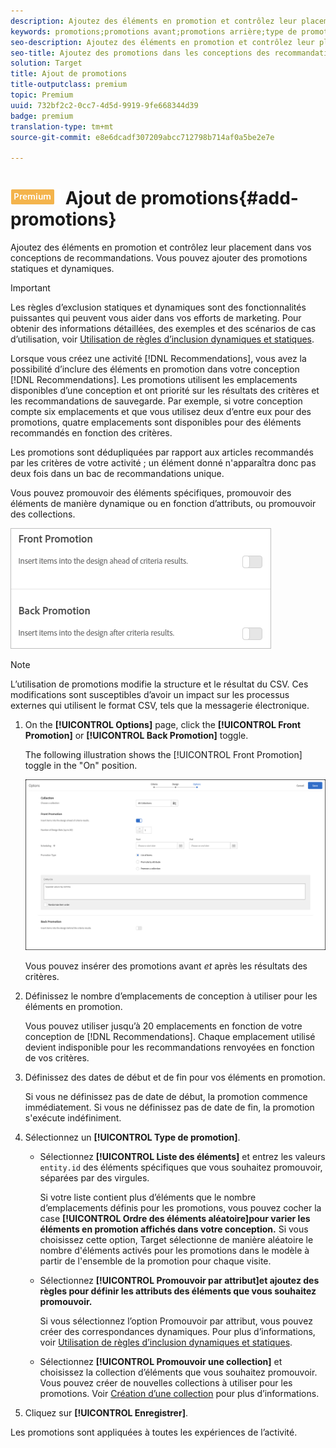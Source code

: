 ```yaml
---
description: Ajoutez des éléments en promotion et contrôlez leur placement dans vos conceptions de recommandations. Vous pouvez ajouter des promotions statiques et dynamiques.
keywords: promotions;promotions avant;promotions arrière;type de promotions
seo-description: Ajoutez des éléments en promotion et contrôlez leur placement dans vos conceptions Recommandations Adobe Target. Vous pouvez ajouter des promotions statiques et dynamiques.
seo-title: Ajoutez des promotions dans les conceptions des recommandations Adobe Target.
solution: Target
title: Ajout de promotions
title-outputclass: premium
topic: Premium
uuid: 732bf2c2-0cc7-4d5d-9919-9fe668344d39
badge: premium
translation-type: tm+mt
source-git-commit: e8e6dcadf307209abcc712798b714af0a5be2e7e

---
```



# ![PREMIUM](/help/assets/premium.png) Ajout de promotions{#add-promotions}

Ajoutez des éléments en promotion et contrôlez leur placement dans vos conceptions de recommandations. Vous pouvez ajouter des promotions statiques et dynamiques.

>[!IMPORTANT]
>
>Les règles d’exclusion statiques et dynamiques sont des fonctionnalités puissantes qui peuvent vous aider dans vos efforts de marketing. Pour obtenir des informations détaillées, des exemples et des scénarios de cas d’utilisation, voir [Utilisation de règles d’inclusion dynamiques et statiques](../../c-recommendations/c-algorithms/use-dynamic-and-static-inclusion-rules.md#concept_4CB5C0FA705D4E449BD0B37B3D987F9F).

Lorsque vous créez une activité [!DNL Recommendations], vous avez la possibilité d’inclure des éléments en promotion dans votre conception [!DNL Recommendations]. Les promotions utilisent les emplacements disponibles d’une conception et ont priorité sur les résultats des critères et les recommandations de sauvegarde. Par exemple, si votre conception compte six emplacements et que vous utilisez deux d’entre eux pour des promotions, quatre emplacements sont disponibles pour des éléments recommandés en fonction des critères.

Les promotions sont dédupliquées par rapport aux articles recommandés par les critères de votre activité ; un élément donné n'apparaîtra donc pas deux fois dans un bac de recommandations unique.

Vous pouvez promouvoir des éléments spécifiques, promouvoir des éléments de manière dynamique ou en fonction d’attributs, ou promouvoir des collections.

![](assets/add_promotion_toggles.png)

>[!NOTE]
>
>L’utilisation de promotions modifie la structure et le résultat du CSV. Ces modifications sont susceptibles d’avoir un impact sur les processus externes qui utilisent le format CSV, tels que la messagerie électronique.

1. On the **[!UICONTROL Options]** page, click the **[!UICONTROL Front Promotion]** or **[!UICONTROL Back Promotion]** toggle.

   The following illustration shows the [!UICONTROL Front Promotion] toggle in the "On" position.

   ![Ajout d'options Promotion recto](/help/c-recommendations/t-create-recs-activity/assets/add_promotion_front.png)

   Vous pouvez insérer des promotions avant *et* après les résultats des critères.
1. Définissez le nombre d’emplacements de conception à utiliser pour les éléments en promotion.

   Vous pouvez utiliser jusqu’à 20 emplacements en fonction de votre conception de [!DNL Recommendations]. Chaque emplacement utilisé devient indisponible pour les recommandations renvoyées en fonction de vos critères.

1. Définissez des dates de début et de fin pour vos éléments en promotion.

   Si vous ne définissez pas de date de début, la promotion commence immédiatement. Si vous ne définissez pas de date de fin, la promotion s'exécute indéfiniment.

1. Sélectionnez un **[!UICONTROL Type de promotion]**.

   * Sélectionnez **[!UICONTROL Liste des éléments]** et entrez les valeurs `entity.id` des éléments spécifiques que vous souhaitez promouvoir, séparées par des virgules.

      Si votre liste contient plus d’éléments que le nombre d’emplacements définis pour les promotions, vous pouvez cocher la case **[!UICONTROL Ordre des éléments aléatoire]pour varier les éléments en promotion affichés dans votre conception.** Si vous choisissez cette option, Target sélectionne de manière aléatoire le nombre d'éléments activés pour les promotions dans le modèle à partir de l'ensemble de la promotion pour chaque visite.

   * Sélectionnez **[!UICONTROL Promouvoir par attribut]et ajoutez des règles pour définir les attributs des éléments que vous souhaitez promouvoir.**

      Si vous sélectionnez l’option Promouvoir par attribut, vous pouvez créer des correspondances dynamiques. Pour plus d’informations, voir [Utilisation de règles d’inclusion dynamiques et statiques](../../c-recommendations/c-algorithms/use-dynamic-and-static-inclusion-rules.md#concept_4CB5C0FA705D4E449BD0B37B3D987F9F).

   * Sélectionnez **[!UICONTROL Promouvoir une collection]** et choisissez la collection d’éléments que vous souhaitez promouvoir. Vous pouvez créer de nouvelles collections à utiliser pour les promotions. Voir [Création d’une collection](../../c-recommendations/c-products/collections.md#task_1256DFF6842141FCAADD9E1428EF7F08) pour plus d’informations.

1. Cliquez sur **[!UICONTROL Enregistrer]**.

Les promotions sont appliquées à toutes les expériences de l’activité.

